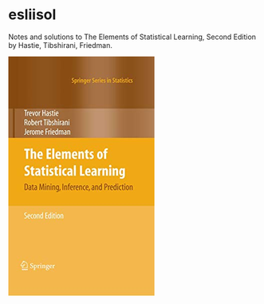 # esliisol
Notes and solutions to The Elements of Statistical Learning, Second Edition by Hastie, Tibshirani, Friedman.

![alt text](https://github.com/davisr137/esliisol/blob/master/book.jpg)
